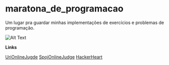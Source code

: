 # maratona_de_programacao
Um lugar pra guardar minhas implementações de exercícios e problemas de programação.

![Alt Text](https://i.kym-cdn.com/photos/images/newsfeed/001/419/870/3a2.gif)

**Links**

[UriOnlineJugde](https://www.urionlinejudge.com.br/judge/pt/profile/330092)
[SpojOnlineJudge](https://www.spoj.com/users/tomcat_42/)
[HackerHeart](http://www.hackerearth.com/@Tomcat_42)
